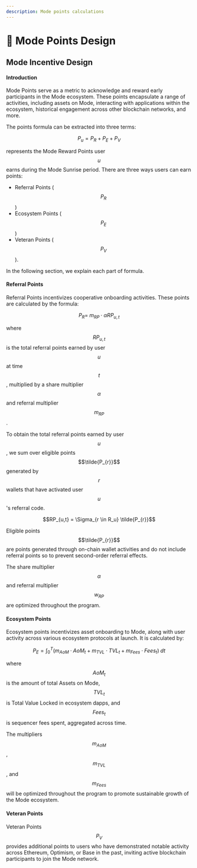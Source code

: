 ```yaml
---
description: Mode points calculations
---
```


# 🎯 Mode Points Design

## Mode Incentive Design <a href="#mode-incentive-design" id="mode-incentive-design"></a>

#### Introduction <a href="#introduction" id="introduction"></a>

Mode Points serve as a metric to acknowledge and reward early participants in the Mode ecosystem. These points encapsulate a range of activities, including assets on Mode, interacting with applications within the ecosystem, historical engagement across other blockchain networks, and more.

The points formula can be extracted into three terms:

$$P_u = P_{R} + P_{E} + P_{V}$$

represents the Mode Reward Points user $$u$$ earns during the Mode Sunrise period. There are three ways users can earn points:

* Referral Points ($$P_{R}$$)
* Ecosystem Points ($$P_{E}$$)
* Veteran Points ($$P_{V}$$).

In the following section, we explain each part of formula.

#### Referral Points

Referral Points incentivizes cooperative onboarding activities. These points are calculated by the formula:

$$P_{R} = \;m_{RP}\cdot \alpha RP_{u,t}$$

where $$RP_{u,t}$$ is the total referral points earned by user $$u$$ at time $$t$$, multiplied by a share multiplier $$\alpha$$ and referral multiplier $$m_{RP}$$.

To obtain the total referral points earned by user $$u$$, we sum over eligible points $$\tilde{P_{r}}$$ generated by $$r$$ wallets that have activated user $$u$$'s referral code.

$$RP_{u,t} = \Sigma_{r \in R_u} \tilde{P_{r}}$$

Eligible points $$\tilde{P_{r}}$$ are points generated through on-chain wallet activities and do not include referral points so to prevent second-order referral effects.

The share multiplier $$\alpha$$ and referral multiplier $$w_{RP}$$ are optimized throughout the program.

#### Ecosystem Points

Ecosystem points incentivizes asset onboarding to Mode, along with user activity across various ecosystem protocols at launch. It is calculated by:

$$P_{E} = \int_{0}^{T} (m_{AoM} \cdot AoM_t + m_{TVL} \cdot TVL_t + m_{Fees} \cdot Fees_t) \; dt$$

where $$AoM_t$$ is the amount of total Assets on Mode, $$TVL_t$$ is Total Value Locked in ecosystem dapps, and $$Fees_t$$ is sequencer fees spent, aggregated across time.

The multipliers $$m_{AoM}$$, $$m_{TVL}$$, and $$m_{Fees}$$ will be optimized throughout the program to promote sustainable growth of the Mode ecosystem.

#### Veteran Points

Veteran Points $$P_{V}$$ provides additional points to users who have demonstrated notable activity across Ethereum, Optimism, or Base in the past, inviting active blockchain participants to join the Mode network.
